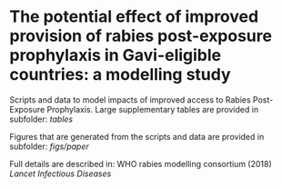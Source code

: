 # The potential effect of improved provision of rabies post-exposure prophylaxis in Gavi-eligible countries: a modelling study

Scripts and data to model impacts of improved access to Rabies Post-Exposure Prophylaxis.
Large supplementary tables are provided in subfolder: *tables*

Figures that are generated from the scripts and data are provided in subfolder: *figs/paper*

Full details are described in: WHO rabies modelling consortium (2018) *Lancet Infectious Diseases* 

